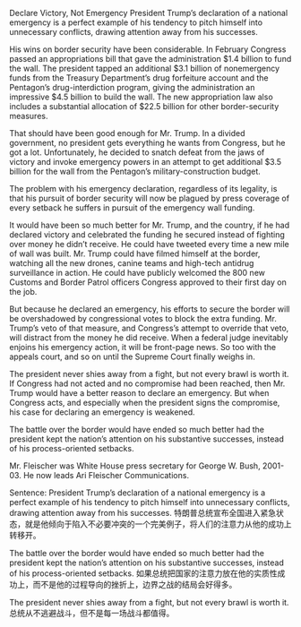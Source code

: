 Declare Victory, Not Emergency
President Trump’s declaration of a national emergency is a perfect example of his tendency to pitch himself into unnecessary conflicts, drawing attention away from his successes.

His wins on border security have been considerable. In February Congress passed an appropriations bill that gave the administration $1.4 billion to fund the wall. The president tapped an additional $3.1 billion of nonemergency funds from the Treasury Department’s drug forfeiture account and the Pentagon’s drug-interdiction program, giving the administration an impressive $4.5 billion to build the wall. The new appropriation law also includes a substantial allocation of $22.5 billion for other border-security measures.

That should have been good enough for Mr. Trump. In a divided government, no president gets everything he wants from Congress, but he got a lot. Unfortunately, he decided to snatch defeat from the jaws of victory and invoke emergency powers in an attempt to get additional $3.5 billion for the wall from the Pentagon’s military-construction budget.

The problem with his emergency declaration, regardless of its legality, is that his pursuit of border security will now be plagued by press coverage of every setback he suffers in pursuit of the emergency wall funding.

It would have been so much better for Mr. Trump, and the country, if he had declared victory and celebrated the funding he secured instead of fighting over money he didn’t receive. He could have tweeted every time a new mile of wall was built. Mr. Trump could have filmed himself at the border, watching all the new drones, canine teams and high-tech antidrug surveillance in action. He could have publicly welcomed the 800 new Customs and Border Patrol officers Congress approved to their first day on the job.

But because he declared an emergency, his efforts to secure the border will be overshadowed by congressional votes to block the extra funding. Mr. Trump’s veto of that measure, and Congress’s attempt to override that veto, will distract from the money he did receive. When a federal judge inevitably enjoins his emergency action, it will be front-page news. So too with the appeals court, and so on until the Supreme Court finally weighs in.

The president never shies away from a fight, but not every brawl is worth it. If Congress had not acted and no compromise had been reached, then Mr. Trump would have a better reason to declare an emergency. But when Congress acts, and especially when the president signs the compromise, his case for declaring an emergency is weakened.

The battle over the border would have ended so much better had the president kept the nation’s attention on his substantive successes, instead of his process-oriented setbacks.

Mr. Fleischer was White House press secretary for George W. Bush, 2001-03. He now leads Ari Fleischer Communications.

Sentence:
President Trump’s declaration of a national emergency is a perfect example of his tendency to pitch himself into unnecessary conflicts, drawing attention away from his successes.
特朗普总统宣布全国进入紧急状态，就是他倾向于陷入不必要冲突的一个完美例子，将人们的注意力从他的成功上转移开。

The battle over the border would have ended so much better had the president kept the nation’s attention on his substantive successes, instead of his process-oriented setbacks.
如果总统把国家的注意力放在他的实质性成功上，而不是他的过程导向的挫折上，边界之战的结局会好得多。

The president never shies away from a fight, but not every brawl is worth it.
总统从不逃避战斗，但不是每一场战斗都值得。